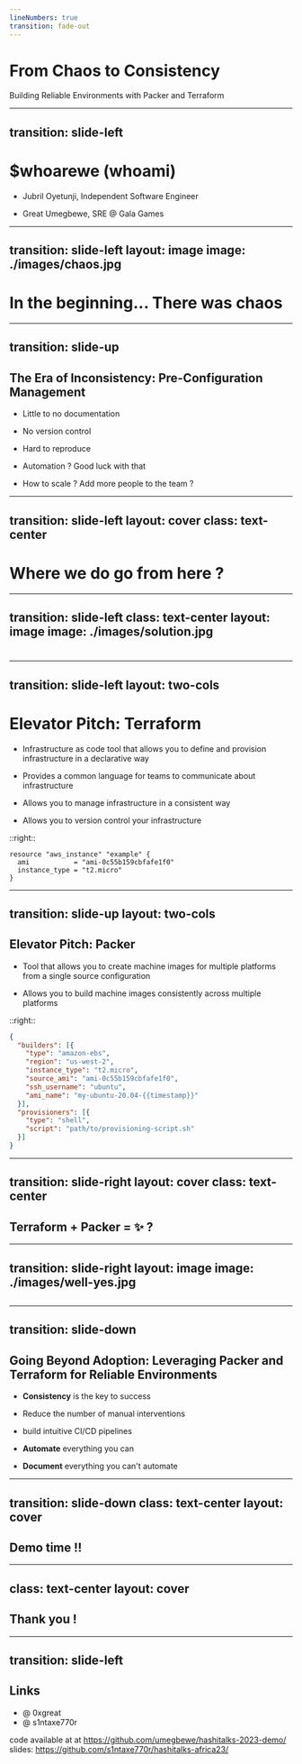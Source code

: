 ```yaml
---
lineNumbers: true
transition: fade-out
---
```


# From Chaos to Consistency

Building Reliable Environments with Packer and Terraform

---
transition: slide-left
---

# $whoarewe (whoami)

- Jubril Oyetunji, Independent Software Engineer

- Great Umegbewe, SRE @ Gala Games


---
transition: slide-left
layout: image
image: ./images/chaos.jpg
---

<!-- include speaker profiles -->

# In the beginning... There was chaos

---
transition: slide-up
---

##  The Era of Inconsistency: Pre-Configuration Management 

- Little to no documentation

- No version control

- Hard to reproduce

- Automation ? Good luck with that

- How to scale ? Add more people to the team ?


---
transition: slide-left
layout: cover
class: text-center
---

# Where we do go from here ?


---
transition: slide-left
class: text-center
layout: image
image: ./images/solution.jpg
---

# 


---
transition: slide-left
layout: two-cols
---

# Elevator Pitch: Terraform

- Infrastructure as code tool that allows you to define and provision infrastructure in a declarative way

- Provides a common language for teams to communicate about infrastructure

- Allows you to manage infrastructure in a consistent way

- Allows you to version control your infrastructure

::right::
  
  ```hcl
  resource "aws_instance" "example" {
    ami           = "ami-0c55b159cbfafe1f0"
    instance_type = "t2.micro"
  }
  ``` 





---
transition: slide-up
layout: two-cols 
---

## Elevator Pitch: Packer

- Tool that allows you to create machine images for multiple platforms from a single source configuration

- Allows you to build machine images consistently across multiple platforms

::right::

```json 
{
  "builders": [{
    "type": "amazon-ebs",
    "region": "us-west-2",
    "instance_type": "t2.micro",
    "source_ami": "ami-0c55b159cbfafe1f0",
    "ssh_username": "ubuntu",
    "ami_name": "my-ubuntu-20.04-{{timestamp}}"
  }],
  "provisioners": [{
    "type": "shell",
    "script": "path/to/provisioning-script.sh"
  }]
}

```

---
transition: slide-right 
layout: cover
class: text-center 
---

##  Terraform + Packer  = ✨ ? 



---
transition: slide-right
layout: image
image: ./images/well-yes.jpg  
---

##


---
transition: slide-down
---
## Going Beyond Adoption: Leveraging Packer and Terraform for Reliable Environments

- **Consistency** is the key to success

- Reduce the number of manual interventions

- build intuitive CI/CD pipelines

- **Automate** everything you can

- **Document** everything you can't automate

---
transition: slide-down
class: text-center
layout: cover
---

## Demo time !! 

---
class: text-center
layout: cover
---

## Thank you ! 


---
transition: slide-left
---

## Links 

- @ 0xgreat 
- @ s1ntaxe770r

code available at at https://github.com/umegbewe/hashitalks-2023-demo/
slides: https://github.com/s1ntaxe770r/hashitalks-africa23/







